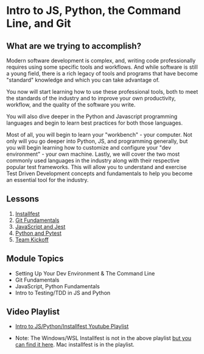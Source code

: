 # Intro to JS, Python, the Command Line, and Git

## What are we trying to accomplish?

Modern software development is complex, and, writing code professionally requires using some specific tools and workflows. And while software is still a young field, there is a rich legacy of tools and programs that have become "standard" knowledge and which you can take advantage of.

You now will start learning how to use these professional tools, both to meet the standards of the industry and to improve your own productivity, workflow, and the quality of the software you write.

You will also dive deeper in the Python and Javascript programming languages and begin to learn best practices for both those languages.

Most of all, you will begin to learn your "workbench" - your computer. Not only will you go deeper into Python, JS, and programming generally, but you will begin learning how to customize and configure your "dev environment" - your own machine.
Lastly, we will cover the two most commonly used languages in the industry along with their respective popular test frameworks. This will allow you to understand and exercise Test Driven Development concepts and fundamentals to help you become an essential tool for the industry.

## Lessons

1. [Installfest](./1-installfest/)
2. [Git Fundamentals](./2-git-and-github/)
3. [JavaScript and Jest](./3-js-jest-intro/)
4. [Python and Pytest](./4-python-pytest-intro/)
5. [Team Kickoff](./5-Team-Kickoff/)

## Module Topics

- Setting Up Your Dev Environment & The Command Line
- Git Fundamentals
- JavaScript, Python Fundamentals
- Intro to Testing/TDD in JS and Python

## Video Playlist

- [Intro to JS/Python/Installfest Youtube Playlist](https://www.youtube.com/watch?v=9_jVb5DnCRg&list=PLu0CiQ7bzwESgW6swsJYXeNgEFXmY_m1w)

- Note: The Windows/WSL Installfest is not in the above playlist [but you can find it here](https://www.youtube.com/watch?v=9-v-0xRHWb8&list=PLu0CiQ7bzwEQP6Y4igNWNJhSwTkfSMRQA&index=2). Mac installfest is in the playlist.